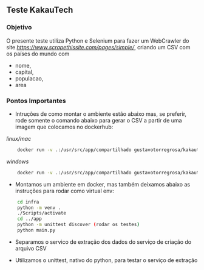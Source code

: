 ## Teste KakauTech ##

### Objetivo ###
O presente teste utiliza Python e Selenium para fazer um WebCrawler do site *https://www.scrapethissite.com/pages/simple/*, 
criando um CSV com os países do mundo com
- nome,
- capital,
- populacao,
- area

### Pontos Importantes ###

- Intruções de como montar o ambiente estão abaixo mas, se preferir, rode somente o comando abaixo para gerar o CSV a partir
de uma imagem que colocamos no dockerhub:


*linux/mac*
```bash 
    docker run -v .:/usr/src/app/compartilhado gustavotorregrosa/kakautech:v1
```

*windows*
```bash
    docker run -v .:/usr/src/app/compartilhado gustavotorregrosa/kakautech:v2
```


- Montamos um ambiente em docker, mas também deixamos abaixo as instruções para rodar como virtual env:
```bash
    cd infra
    python -m venv .
    ./Scripts/activate
    cd ../app
    python -m unittest discover (rodar os testes)
    python main.py

```

- Separamos o servico de extração dos dados do serviço de criação do arquivo CSV

- Utilizamos o unittest, nativo do python, para testar o serviço de extração
